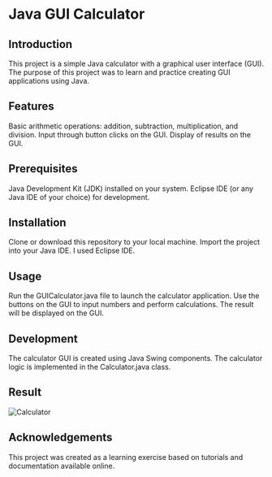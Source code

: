 # Java GUI Calculator


## Introduction
This project is a simple Java calculator with a graphical user interface (GUI). The purpose of this project was to learn and practice creating GUI applications using Java.

## Features
Basic arithmetic operations: addition, subtraction, multiplication, and division.
Input through button clicks on the GUI.
Display of results on the GUI.

## Prerequisites
Java Development Kit (JDK) installed on your system.
Eclipse IDE (or any Java IDE of your choice) for development.

## Installation
Clone or download this repository to your local machine.
Import the project into your Java IDE. I used Eclipse IDE.

## Usage
Run the GUICalculator.java file to launch the calculator application.
Use the buttons on the GUI to input numbers and perform calculations.
The result will be displayed on the GUI.

## Development
The calculator GUI is created using Java Swing components.
The calculator logic is implemented in the Calculator.java class.

## Result
![Calculator]("C:\Users\dell\Downloads\calc.jpg")


## Acknowledgements
This project was created as a learning exercise based on tutorials and documentation available online.



